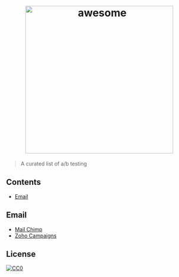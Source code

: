 <h1 align="center">
	<br>
	<img width="400" src="https://cdn.rawgit.com/sindresorhus/awesome/master/media/logo.svg" alt="awesome">
	<br>
</h1>

> A curated list of a/b testing

## Contents

- [Email](#email)


## Email

- [Mail Chimp](https://mailchimp.com/features/ab-testing/)
- [Zoho Campaigns](https://www.zoho.com/campaigns/ab-testing.html)

## License

[![CC0](http://mirrors.creativecommons.org/presskit/buttons/88x31/svg/cc-zero.svg)](https://creativecommons.org/publicdomain/zero/1.0/)


